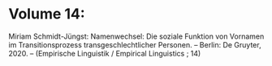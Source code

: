 # Volume 14:

Miriam Schmidt-Jüngst: Namenwechsel: Die soziale Funktion von Vornamen im Transitionsprozess transgeschlechtlicher Personen. – Berlin: De Gruyter, 2020. – (Empirische Linguistik / Empirical Linguistics ; 14)
